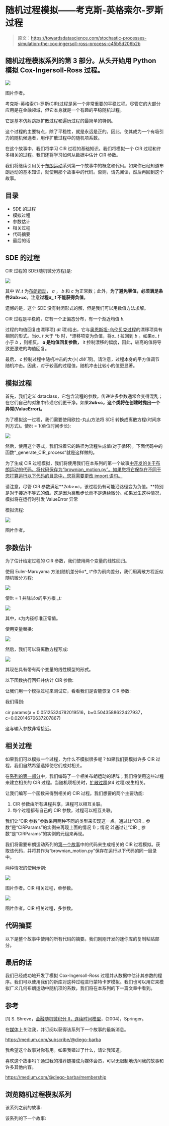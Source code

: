 # 随机过程模拟——考克斯-英格索尔-罗斯过程

> 原文：<https://towardsdatascience.com/stochastic-processes-simulation-the-cox-ingersoll-ross-process-c45b5d206b2b>

## 随机过程模拟系列的第 3 部分。从头开始用 Python 模拟 Cox-Ingersoll-Ross 过程。

![](img/83ff96e3a4d168895fed6561b22b173b.png)

图片作者。

考克斯-英格索尔-罗斯(CIR)过程是另一个非常重要的平稳过程。尽管它的大部分应用是在金融领域，但它本身就是一个有趣的平稳随机过程。

它是基本仿射跳跃扩散过程和遍历过程的最简单的特例。

这个过程的主要特点，除了平稳性，就是永远是正的。因此，使其成为一个有吸引力的随机候选者，用作扩散过程中的随机项系数。

在这个故事中，我们将学习 CIR 过程的基础知识。我们将模拟一个 CIR 过程和许多相关的过程。我们还将学习如何从数据中估计 CIR 参数。

我们将继续引用关于[布朗运动](/stochastic-processes-simulation-brownian-motion-the-basics-c1d71585d9f9)系列第一个故事中的概念和代码。如果你已经知道布朗运动的基本知识，就使用那个故事中的代码。否则，请先阅读，然后再回到这个故事。

## 目录

*   SDE 的过程
*   模拟过程
*   参数估计
*   相关过程
*   代码摘要
*   最后的话

## SDE 的过程

CIR 过程的 SDE(随机微分方程)是:

![](img/bee3719392c975d2df50fa5ad985f0f5.png)

其中 *W_t* 为[布朗运动](/stochastic-processes-simulation-brownian-motion-the-basics-c1d71585d9f9)， *a* ， *b* 和 *c* 为正常数；此外，**为了避免零值，必须满足条件*2ab*>=*c***。注意**过程σ_ *t* 不能获得负值**。

遗憾的是，这个 SDE 没有封闭形式的解，但是我们可以用数值方法求解。

CIR 过程是平稳的，它有一个正偏态分布，有一个渐近均值 *b.*

过程的均值回复由漂移项( *dt* 项)给出，它与[奥恩斯坦-乌伦贝克过程](https://medium.com/towards-data-science/stochastic-processes-simulation-the-ornstein-uhlenbeck-process-e8bff820f3)的漂移项具有相同的形式。当σ_ *t* 大于 *b 时，*漂移项变为负值，将σ_ *t* 拉回到 *b* 。如果σ_ *t* 小于 *b* ，则相反。 ***a* 是均值回复参数，** it 控制漂移的幅度，因此，较高的值将导致更激进的均值回复。

最后， *c* 控制过程中随机冲击的大小( *dW* 项)。请注意，过程本身的平方值调节随机冲击。因此，对于较高的过程值，随机冲击比较小的值更显著。

## 模拟过程

首先，我们定义 dataclass，它包含流程的参数。传递许多参数通常会变得混乱；在它们自己的对象中传递它们更干净。如果***2ab*<c，这个类将在创建时抛出一个异常(ValueError)。**

为了模拟这一过程，我们需要使用欧拉-丸山方法将 SDE 转换成离散方程(时间序列方式)。使δt = 1(单位时间步长):

![](img/2928d85b38917db8b4e0bc3b50280442.png)

然后，使用这个等式，我们沿着它的路径为流程生成值(对于循环)。下面代码中的函数“_generate_CIR_process”就是这样做的。

为了生成 CIR 过程模拟，我们将使用我们在本系列的第一个故事[中开发的关于布朗运动的代码。将代码保存为“brownian_motion.py”。如果您将它保存在不同于您打算运行以下代码的目录中，您将需要更改 import 语句。](/stochastic-processes-simulation-brownian-motion-the-basics-c1d71585d9f9)

请注意，尽管 CIR 参数满足***2ab*>=*c*，该过程仍有可能沿路径变为负值。**特别是对于接近不等式的值。这是因为离散步长而不是连续微分。如果发生这种情况，模拟将在运行时引发 ValueError 异常

模拟流程:

![](img/93d2e4414da5eb2f1a1689e3a8cc4338.png)

图片作者。

## 参数估计

为了估计给定过程的 CIR 参数，我们使用两个变量的线性回归。

使用 Euler-Maruyama 方法(随机差分δσ*_ t*作为前向差分，我们用离散方程近似随机微分方程:

![](img/43a190667806e1ca43fc533cea48da49.png)

使δt = 1 并除以σ的平方根 *_t:*

![](img/e29480a349cf778dbb24cadd3cde7f79.png)

其中，ε为内径标准正常值。

使用变量替换:

![](img/fb970313148b4af9b5c7201ada316081.png)

然后，我们可以将离散方程写成:

![](img/12871c9405c077d50707f9349fd68285.png)

其现在具有带有两个变量的线性模型的形式。

以下函数执行回归并估计 CIR 参数:

让我们用一个模拟过程来测试它，看看我们是否能恢复 CIR 参数:

我们得到:

cir params(a = 0.05125324782019516，b=0.5043588622427937，c=0.02014670637207867)

这与输入参数非常接近。

## 相关过程

如果我们可以模拟一个过程，为什么不模拟很多呢？如果我们要模拟许多 CIR 过程，我们自然希望选择使它们成对相关。

在[系列的第一部分](/stochastic-processes-simulation-brownian-motion-the-basics-c1d71585d9f9)中，我们编码了一个相关布朗运动的矩阵；我们将使用这些过程来建立相关的 CIR 过程。当随机项相关时，[扩散过程](/stochastic-processes-simulation-brownian-motion-the-basics-c1d71585d9f9)(it4 过程)发生相关。

让我们编写一个函数来得到相关的 CIR 过程。我们想要的两个主要功能:

1.  CIR 参数由所有进程共享，进程可以相互关联。
2.  每个过程都有自己的 CIR 参数，过程可以相互关联。

我们让“CIR 参数”参数采用两种不同的类型来实现这一点。通过让“CIR _ 参数”是“CIRParams”的实例来再现上面的情况 1)；情况 2)通过让“CIR _ 参数”是“CIRParams”的实例的元组来再现。

我们将需要布朗运动系列的[第一个故事](/stochastic-processes-simulation-brownian-motion-the-basics-c1d71585d9f9)中的代码来生成相关的 CIR 过程模拟。获取该代码，并将其作为“brownian_motion.py”保存在运行以下代码的同一目录中。

两种情况的使用示例:

![](img/ed4542a6361e96c58826414813927a1e.png)

图片作者。CIR 相关过程，单参数。

![](img/996f3da9439b0d673a0684133f02adc6.png)

图片作者。CIR 相关过程，多参数。

## 代码摘要

以下是整个故事中使用的所有代码的摘要。我们刚刚开发的迷你库的复制粘贴部分。

## 最后的话

我们已经成功地开发了模拟 Cox-Ingersoll-Ross 过程并从数据中估计其参数的程序。我们可以使用我们的新库对这种过程进行蒙特卡罗模拟。我们也可以用它来模拟广义几何布朗运动中随机项的系数，我们将在本系列的下一篇文章中看到。

## 参考

[1] S. Shreve，[金融随机微积分 II，连续时间模型](http://...)，(2004)，Springer。

在[媒体](https://medium.com/@diego-barba)上关注我，并订阅以获得该系列下一个故事的最新消息。

<https://medium.com/subscribe/@diego-barba>  

我希望这个故事对你有用。如果我错过了什么，请让我知道。

喜欢这个故事吗？通过我的推荐链接成为媒体会员，可以无限制地访问我的故事和许多其他内容。

<https://medium.com/@diego-barba/membership>  

## 浏览随机过程模拟系列

该系列之前的故事:

</stochastic-processes-simulation-brownian-motion-the-basics-c1d71585d9f9>  </stochastic-processes-simulation-the-ornstein-uhlenbeck-process-e8bff820f3>  

该系列的下一个故事:

</stochastic-processes-simulation-geometric-brownian-motion-31ec734d68d6>  </stochastic-processes-simulation-generalized-geometric-brownian-motion-a327c0fa6226> 